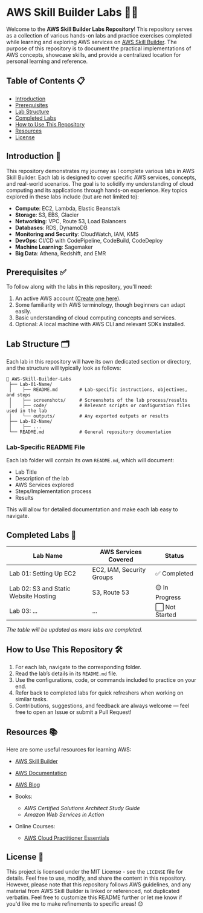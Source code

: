 
# AWS Skill Builder Labs 🧑‍💻
Welcome to the **AWS Skill Builder Labs Repository**! This repository serves as a collection of various hands-on labs and practice exercises completed while learning and exploring AWS services on [AWS Skill Builder]().
The purpose of this repository is to document the practical implementations of AWS concepts, showcase skills, and provide a centralized location for personal learning and reference.
## Table of Contents 📋
- [Introduction]()
- [Prerequisites]()
- [Lab Structure]()
- [Completed Labs]()
- [How to Use This Repository]()
- [Resources]()
- [License]()

## Introduction 🚀
This repository demonstrates my journey as I complete various labs in AWS Skill Builder. Each lab is designed to cover specific AWS services, concepts, and real-world scenarios. The goal is to solidify my understanding of cloud computing and its applications through hands-on experience.
Key topics explored in these labs include (but are not limited to):
- **Compute**: EC2, Lambda, Elastic Beanstalk
- **Storage**: S3, EBS, Glacier
- **Networking**: VPC, Route 53, Load Balancers
- **Databases**: RDS, DynamoDB
- **Monitoring and Security**: CloudWatch, IAM, KMS
- **DevOps**: CI/CD with CodePipeline, CodeBuild, CodeDeploy
- **Machine Learning**: Sagemaker
- **Big Data**: Athena, Redshift, and EMR

## Prerequisites ✅
To follow along with the labs in this repository, you'll need:
1. An active AWS account ([Create one here]()).
2. Some familiarity with AWS terminology, though beginners can adapt easily.
3. Basic understanding of cloud computing concepts and services.
4. Optional: A local machine with AWS CLI and relevant SDKs installed.

## Lab Structure 🗂️
Each lab in this repository will have its own dedicated section or directory, and the structure will typically look as follows:
``` 
📂 AWS-Skill-Builder-Labs
 ├── Lab-01-Name/
 │    ├── README.md        # Lab-specific instructions, objectives, and steps
 │    ├── screenshots/     # Screenshots of the lab process/results
 │    ├── code/            # Relevant scripts or configuration files used in the lab
 │    └── outputs/         # Any exported outputs or results
 ├── Lab-02-Name/
 │    ├── ...
 └── README.md             # General repository documentation
```
### Lab-Specific README File
Each lab folder will contain its own `README.md`, which will document:
- Lab Title
- Description of the lab
- AWS Services explored
- Steps/Implementation process
- Results

This will allow for detailed documentation and make each lab easy to navigate.
## Completed Labs 📝

| **Lab Name** | **AWS Services Covered** | **Status** |
| --- | --- | --- |
| Lab 01: Setting Up EC2 | EC2, IAM, Security Groups | ✅ Completed |
| Lab 02: S3 and Static Website Hosting | S3, Route 53 | 🟡 In Progress |
| Lab 03: ... | ... | ⬜ Not Started |
_The table will be updated as more labs are completed._
## How to Use This Repository 🛠️
1. For each lab, navigate to the corresponding folder.
2. Read the lab’s details in its `README.md` file.
3. Use the configurations, code, or commands included to practice on your end.
4. Refer back to completed labs for quick refreshers when working on similar tasks.
5. Contributions, suggestions, and feedback are always welcome — feel free to open an Issue or submit a Pull Request!

## Resources 📚
Here are some useful resources for learning AWS:
- [AWS Skill Builder]()
- [AWS Documentation]()
- [AWS Blog]()
- Books:
    - _AWS Certified Solutions Architect Study Guide_
    - _Amazon Web Services in Action_

- Online Courses:
    - [AWS Cloud Practitioner Essentials]()

## License 📄
This project is licensed under the MIT License - see the `LICENSE` file for details. Feel free to use, modify, and share the content in this repository. However, please note that this repository follows AWS guidelines, and any material from AWS Skill Builder is linked or referenced, not duplicated verbatim.
Feel free to customize this README further or let me know if you'd like me to make refinements to specific areas! 😊
